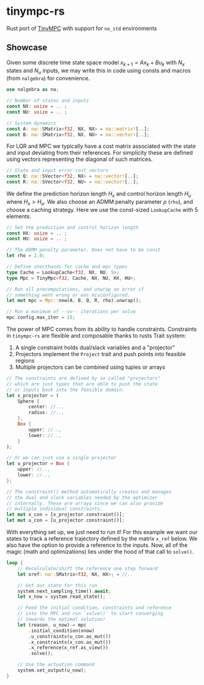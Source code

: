 # tinympc-rs
Rust port of [TinyMPC](https://github.com/TinyMPC/TinyMPC) with support for `no_std` environments

## Showcase

Given some discrete time state space model $x_{k+1} = A x_k + B u_k$ with $N_x$ states and $N_u$ inputs, we may write this in code using consts and macros (from `nalgebra`) for convenience.

```rust
use nalgebra as na;

// Number of states and inputs
const NX: usize = .. ;
const NU: usize = .. ;

// System dynamics
const A: na::SMatrix<f32, NX, NX> = na::matrix![..];
const B: na::SMatrix<f32, NX, NU> = na::vector![..];
```

For LQR and MPC we typically have a cost matrix associated with the state and input deviating from their references. For simplicity these are defined using vectors representing the diagonal of such matrices.


```rust
// State and input error cost vectors
const Q: na::SVector<f32, NX> = na::vector![..];
const R: na::SVector<f32, NU> = na::vector![..];
```

We define the prediction horizon length $H_x$ and control horizon length $H_u$ where $H_x > H_u$. We also choose an ADMM penalty parameter $\rho$ (`rho`), and choose a caching strategy. Here we use the const-sized `LookupCache` with 5 elements.

```rust
// Set the prediction and control horizon length
const HX: usize = .. ;
const HU: usize = .. ;

// The ADMM penalty parameter. Does not have to be const
let rho = 2.0;

// Define shorthands for cache and mpc types
type Cache = LookupCache<f32, NX, NU, 5>;
type Mpc = TinyMpc<f32, Cache, NX, NU, HX, HU>;

// Run all precomputations, and unwrap on error if
// something went wrong or was misconfigured.
let mut mpc = Mpc::new(A, B, Q, R, rho).unwrap();

// Run a maximum of --vv-- iterations per solve
mpc.config.max_iter = 15;
```

The power of MPC comes from its ability to handle constraints. Constraints in `tinympc-rs` are flexible and composable thanks to rusts Trait system:
1. A single constraint holds dual/slack variables and a "projector"
2. Projectors implement the `Project` trait and push points into feasible regions
3. Multiple projectors can be combined using tuples or arrays

```rust
// The constraints are defined by so called "projectors"
// which are just types that are able to push the state
// or inputs back into the feasible domain.
let x_projector = (
    Sphere {
        center: //..,
        radius: //..,
    },
    Box {
        upper: //..,
        lower: //..,
    }
);

// Or we can just use a single projector
let u_projector = Box {
    upper: //..,
    lower: //..,
};

// The constraint() method automatically creates and manages
// the dual and slack variables needed by the optimizer
// internally. These are arraya since we can also provide
// multiple individual constraints.
let mut x_con = [x_projector.constraint()];
let mut u_con = [u_projector.constraint()];
```

With everything set up, we just need to run it! For this example we want our states to track a reference trajectory defined by the matrix `x_ref` below. We also have the option to provide a reference to the inputs. Now, all of the magic (math and optimizations) lies under the hood of that call to `solve()`.

```rust
loop {
    // Recalculate/shift the reference one step forward
    let xref: na::SMatrix<f32, NX, HX>; = //..

    // Get our state for this run
    system.next_sampling_time().await;
    let x_now = system.read_state();

    // Feed the initial condition, constraints and reference
    // into the MPC and run `solve()` to start converging
    // towards the optimal solution!
    let (reason, u_now) = mpc
        .initial_condition(xnow)
        .u_constraints(u_con.as_mut())
        .x_constraints(x_con.as_mut())
        .x_reference(x_ref.as_view())
        .solve();

    // Use the actuation command
    system.set_output(u_now);
}
```
